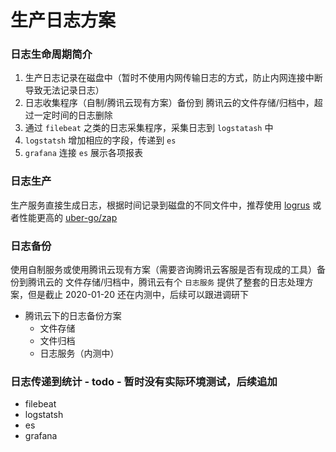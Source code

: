 # 生产日志方案

### 日志生命周期简介

1. 生产日志记录在磁盘中（暂时不使用内网传输日志的方式，防止内网连接中断导致无法记录日志）
2. 日志收集程序（自制/腾讯云现有方案）备份到 腾讯云的文件存储/归档中，超过一定时间的日志删除
3. 通过 `filebeat` 之类的日志采集程序，采集日志到 `logstatash` 中
4.  `logstatsh` 增加相应的字段，传递到 `es` 
5. `grafana` 连接 `es` 展示各项报表



### 日志生产

生产服务直接生成日志，根据时间记录到磁盘的不同文件中，推荐使用 [logrus](https://github.com/sirupsen/logrus)  或者性能更高的 [uber-go/zap](https://github.com/uber-go/zap)



### 日志备份

使用自制服务或使用腾讯云现有方案（需要咨询腾讯云客服是否有现成的工具）备份到腾讯云的 文件存储/归档中，腾讯云有个 `日志服务` 提供了整套的日志处理方案，但是截止 2020-01-20 还在内测中，后续可以跟进调研下

- 腾讯云下的日志备份方案
  - 文件存储
  - 文件归档
  - 日志服务（内测中）

### 日志传递到统计 - todo - 暂时没有实际环境测试，后续追加

- filebeat
- logstatsh
- es
- grafana

